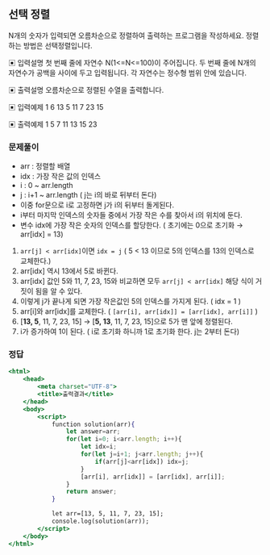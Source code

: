 ## 선택 정렬

N개의 숫자가 입력되면 오름차순으로 정렬하여 출력하는 프로그램을 작성하세요.
정렬하는 방법은 선택정렬입니다.

▣ 입력설명
첫 번째 줄에 자연수 N(1<=N<=100)이 주어집니다.
두 번째 줄에 N개의 자연수가 공백을  사이에 두고 입력됩니다. 각 자연수는 정수형 범위 안에
있습니다.

▣ 출력설명
오름차순으로 정렬된 수열을 출력합니다.

▣ 입력예제 1
6
13 5 11 7 23 15

▣ 출력예제 1
5 7 11 13 15 23

### 문제풀이

- arr : 정렬할 배열
- idx : 가장 작은 값의 인덱스
- i : 0 ~ arr.length
- j : i+1 ~ arr.length ( j는 i의 바로 뒤부터 돈다)
- 이중 for문으로 i로 고정하면 j가 i의 뒤부터 돌게된다.
- i부터 마지막 인덱스의 숫자들 중에서 가장 작은 수를 찾아서 i의 위치에 둔다.
- 변수 idx에 가장 작은 숫자의 인덱스를 할당한다. ( 초기에는 0으로 초기화 → arr[idx] = 13)

1. `arr[j] < arr[idx]`이면 `idx = j` ( 5 < 13 이므로 5의 인덱스를 13의 인덱스로 교체한다.)
2. arr[idx] 역시 13에서 5로 바뀐다.
3.  arr[idx] 값인 5와 11, 7, 23, 15와 비교하면 모두 `arr[j] < arr[idx]` 해당 식이 거짓이 됨을 알 수 있다.
4. 이렇게 j가 끝나게 되면 가장 작은값인 5의 인덱스를 가지게 된다. ( idx = 1 )
5. arr[i]와 arr[idx]를 교체한다. ( `[arr[i], arr[idx]] = [arr[idx], arr[i]]` ) 
6. [**13, 5**, 11, 7, 23, 15] → [**5, 13**, 11, 7, 23, 15]으로 5가 맨 앞에 정렬된다. 
7. i가 증가하여 1이 된다. ( i로 초기화 하니까 1로 초기화 한다. j는 2부터 돈다)

### 정답

```jsx
<html>
    <head>
        <meta charset="UTF-8">
        <title>출력결과</title>
    </head>
    <body>
        <script>
            function solution(arr){
                let answer=arr;
                for(let i=0; i<arr.length; i++){
                    let idx=i;
                    for(let j=i+1; j<arr.length; j++){
                        if(arr[j]<arr[idx]) idx=j;
                    }
                    [arr[i], arr[idx]] = [arr[idx], arr[i]];
                } 
                return answer;
            }

            let arr=[13, 5, 11, 7, 23, 15];
            console.log(solution(arr)); 
        </script>
    </body>
</html>
```
